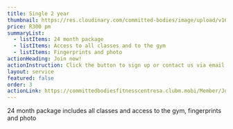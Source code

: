 ```yaml
---
title: Single 2 year
thumbnail: https://res.cloudinary.com/committed-bodies/image/upload/v1642663748/services/functional-training-gym-benoni-scaled.png
price: R300 pm
summaryList:
  - listItems: 24 month package
  - listItems: Access to all classes and to the gym
  - listItems: Fingerprints and photo
actionHeading: Join now!
actionInstruction: Click the button to sign up or contact us via email at gi-jill@committedbodies.co.za
layout: service
featured: false
order: 3
actionLink: https://committedbodiesfitnesscentresa.clubm.mobi/Member/Joining.mvc?mtid=59900&joinAsNew=True
---
```

24 month package includes all classes and access to the gym, fingerprints and photo